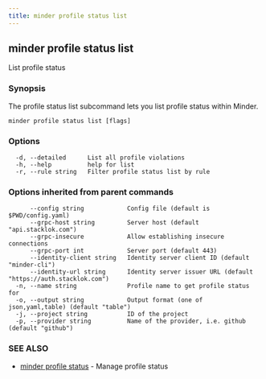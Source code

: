 ```yaml
---
title: minder profile status list
---
```

## minder profile status list

List profile status

### Synopsis

The profile status list subcommand lets you list profile status within Minder.

```
minder profile status list [flags]
```

### Options

```
  -d, --detailed      List all profile violations
  -h, --help          help for list
  -r, --rule string   Filter profile status list by rule
```

### Options inherited from parent commands

```
      --config string            Config file (default is $PWD/config.yaml)
      --grpc-host string         Server host (default "api.stacklok.com")
      --grpc-insecure            Allow establishing insecure connections
      --grpc-port int            Server port (default 443)
      --identity-client string   Identity server client ID (default "minder-cli")
      --identity-url string      Identity server issuer URL (default "https://auth.stacklok.com")
  -n, --name string              Profile name to get profile status for
  -o, --output string            Output format (one of json,yaml,table) (default "table")
  -j, --project string           ID of the project
  -p, --provider string          Name of the provider, i.e. github (default "github")
```

### SEE ALSO

* [minder profile status](minder_profile_status.md)	 - Manage profile status

